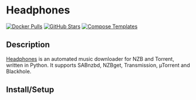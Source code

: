 # Headphones

[![Docker Pulls](https://img.shields.io/docker/pulls/linuxserver/headphones?style=flat-square&color=607D8B&label=docker%20pulls&logo=docker)](https://hub.docker.com/r/linuxserver/headphones)
[![GitHub Stars](https://img.shields.io/github/stars/linuxserver/docker-headphones?style=flat-square&color=607D8B&label=github%20stars&logo=github)](https://github.com/linuxserver/docker-headphones)
[![Compose Templates](https://img.shields.io/static/v1?style=flat-square&color=607D8B&label=compose&message=templates)](https://github.com/GhostWriters/DockSTARTer/tree/master/compose/.apps/headphones)

## Description

[Headphones](https://github.com/rembo10/headphones) is an automated music downloader for NZB and Torrent, written in Python. It supports SABnzbd, NZBget, Transmission, µTorrent and Blackhole.

## Install/Setup
